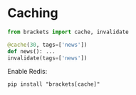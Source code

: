 # Caching

```python
from brackets import cache, invalidate

@cache(30, tags=['news'])
def news(): ...
invalidate(tags=['news'])
```
Enable Redis:
```
pip install "brackets[cache]"
```
